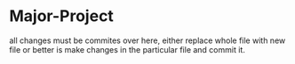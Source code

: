# Major-Project
all changes must be commites over here, either replace whole file with new file or better is make changes in the particular file and commit it.
